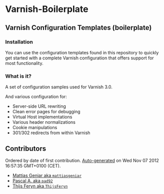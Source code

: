 Varnish-Boilerplate
===================

## Varnish Configuration Templates (boilerplate)

### Installation
You can use the configuration templates found in this repository to quickly get started with a complete Varnish configuration that offers support for most functionality.

### What is it?
A set of configuration samples used for Varnish 3.0.

And various configuration for:
* Server-side URL rewriting
* Clean error pages for debugging
* Virtual Host implementations
* Various header normalizations
* Cookie manipulations
* 301/302 redirects from within Varnish

## Contributors
Ordered by date of first contribution.
[Auto-generated](http://github.com/dtrejo/node-authors) on Wed Nov 07 2012 16:57:35 GMT+0100 (CET).

- [Mattias Geniar aka `mattiasgeniar`](https://github.com/mattiasgeniar)
- [Pascal A. aka `pad92`](https://github.com/pad92)
- [Thijs Feryn aka `ThijsFeryn`](https://github.com/ThijsFeryn)

